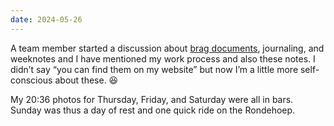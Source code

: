 ```yaml
---
date: 2024-05-26
---
```


A team member started a discussion about [brag documents](https://jvns.ca/blog/brag-documents/ ), journaling, and weeknotes and I have mentioned my work process and also these notes. I didn’t say “you can find them on my website” but now I’m a little more self-conscious about these. 😆

My 20:36 photos for Thursday, Friday, and Saturday were all in bars. Sunday was thus a day of rest and one quick ride on the Rondehoep.
